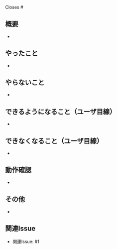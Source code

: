Closes #

## 概要
<!-- このセクションでは、このPRの目的と概要を簡潔に説明。 -->
- 

## やったこと
<!-- このプルリクで何をしたのか？ -->
- 

## やらないこと
<!-- このプルリクでやらないことは何か？（あれば。無いなら「無し」でOK）（やらない場合は、いつやるのかを明記する。） -->
- 

## できるようになること（ユーザ目線）
<!-- 何ができるようになるのか？（あれば。無いなら「無し」でOK） -->
- 

## できなくなること（ユーザ目線）
<!-- 何ができなくなるのか？（あれば。無いなら「無し」でOK） -->
- 

## 動作確認
<!-- どのような動作確認を行ったのか？　結果はどうか？ -->
- 

## その他
<!-- レビュワーへの参考情報（実装上の懸念点や注意点などあれば記載） -->
- 

## 関連Issue
<!-- このセクションでは、このPRが関連するIssueやタスクをリンクする。以下のように記述。 -->
- 関連Issue: #1
